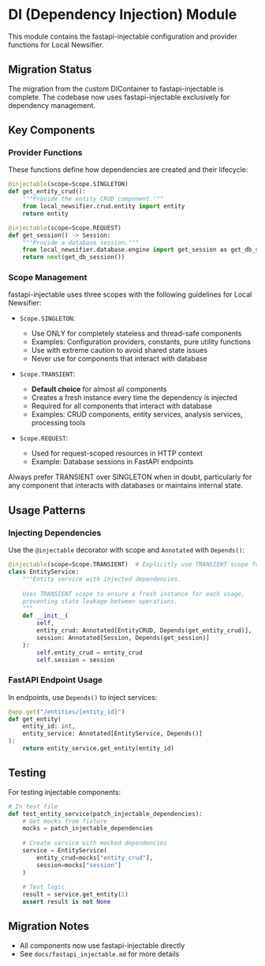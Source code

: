 # DI (Dependency Injection) Module

This module contains the fastapi-injectable configuration and provider functions for Local Newsifier.

## Migration Status

The migration from the custom DIContainer to fastapi-injectable is complete. The codebase now uses fastapi-injectable exclusively for dependency management.

## Key Components

### Provider Functions

These functions define how dependencies are created and their lifecycle:

```python
@injectable(scope=Scope.SINGLETON)
def get_entity_crud():
    """Provide the entity CRUD component."""
    from local_newsifier.crud.entity import entity
    return entity

@injectable(scope=Scope.REQUEST)
def get_session() -> Session:
    """Provide a database session."""
    from local_newsifier.database.engine import get_session as get_db_session
    return next(get_db_session())
```

### Scope Management

fastapi-injectable uses three scopes with the following guidelines for Local Newsifier:

- `Scope.SINGLETON`: 
  - Use ONLY for completely stateless and thread-safe components
  - Examples: Configuration providers, constants, pure utility functions
  - Use with extreme caution to avoid shared state issues
  - Never use for components that interact with database

- `Scope.TRANSIENT`: 
  - **Default choice** for almost all components
  - Creates a fresh instance every time the dependency is injected
  - Required for all components that interact with database
  - Examples: CRUD components, entity services, analysis services, processing tools
  
- `Scope.REQUEST`: 
  - Used for request-scoped resources in HTTP context
  - Example: Database sessions in FastAPI endpoints

Always prefer TRANSIENT over SINGLETON when in doubt, particularly for any component
that interacts with databases or maintains internal state.

## Usage Patterns

### Injecting Dependencies

Use the `@injectable` decorator with scope and `Annotated` with `Depends()`:

```python
@injectable(scope=Scope.TRANSIENT)  # Explicitly use TRANSIENT scope for safety
class EntityService:
    """Entity service with injected dependencies.
    
    Uses TRANSIENT scope to ensure a fresh instance for each usage,
    preventing state leakage between operations.
    """
    def __init__(
        self,
        entity_crud: Annotated[EntityCRUD, Depends(get_entity_crud)],
        session: Annotated[Session, Depends(get_session)]
    ):
        self.entity_crud = entity_crud
        self.session = session
```

### FastAPI Endpoint Usage

In endpoints, use `Depends()` to inject services:

```python
@app.get("/entities/{entity_id}")
def get_entity(
    entity_id: int,
    entity_service: Annotated[EntityService, Depends()]
):
    return entity_service.get_entity(entity_id)
```

## Testing

For testing injectable components:

```python
# In test file
def test_entity_service(patch_injectable_dependencies):
    # Get mocks from fixture
    mocks = patch_injectable_dependencies
    
    # Create service with mocked dependencies
    service = EntityService(
        entity_crud=mocks["entity_crud"],
        session=mocks["session"]
    )
    
    # Test logic
    result = service.get_entity(1)
    assert result is not None
```

## Migration Notes

- All components now use fastapi-injectable directly
- See `docs/fastapi_injectable.md` for more details
